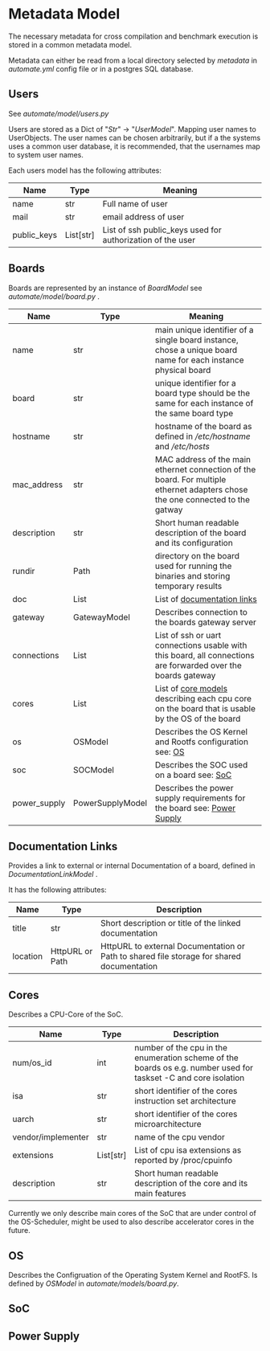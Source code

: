# Metadata Model

The necessary metadata for cross compilation and benchmark execution is 
stored in a common metadata model. 

Metadata can either be read from a local directory selected by _metadata_ in _automate.yml_ config file or in a postgres SQL database.

## Users

See _automate/model/users.py_

Users are stored as a Dict of "_Str_" -> "_UserModel_". Mapping user names 
to UserObjects. The user names can be chosen arbitrarily, but if a the systems
uses a common user database, it is recommended, that the usernames map 
to system user names. 

Each users model has the following attributes:

| Name        | Type      | Meaning                                                    |
|-------------|-----------|------------------------------------------------------------|
| name        | str       | Full name of user                                          |
| mail        | str       | email address of user                                      |
| public_keys | List[str] | List of ssh public_keys used for authorization of the user |


## Boards

Boards are represented by an instance of _BoardModel_ see _automate/model/board.py_ .

| Name         | Type             | Meaning                                                                                                                         |
|--------------|------------------|---------------------------------------------------------------------------------------------------------------------------------|
| name         | str              | main unique identifier of a single board instance, chose a unique board name for each instance physical board                   |
| board        | str              | unique identifier for a board type should be the same for each instance of the same board type                                  |
| hostname     | str              | hostname of the board as defined in _/etc/hostname_ and _/etc/hosts_                                                            |
| mac_address  | str              | MAC address of the main ethernet connection of the board. For  multiple ethernet adapters chose the one connected to the gatway |
| description  | str              | Short human readable description of the board and its configuration                                                             |
| rundir       | Path             | directory on the board used for running the binaries and storing temporary results                                              |
| doc          | List             | List of [documentation links](#documentation-links)                                                                             |
| gateway      | GatewayModel     | Describes connection to the boards gateway server                                                                               |
| connections  | List             | List of ssh or uart connections usable with this board, all connections are forwarded over the boards gateway                   |
| cores        | List             | List of [core models](#cores) describing each cpu core on the board that is usable by the OS of the board                       |
| os           | OSModel          | Describes the OS Kernel and Rootfs configuration see:  [OS](#os)                                                                |
| soc          | SOCModel         | Describes the SOC used on a board see:  [SoC](#soc)                                                                             |
| power_supply | PowerSupplyModel | Describes the power supply requirements for the board see: [Power Supply](#power-supply)                                        |


## Documentation Links

Provides a link to external or internal Documentation of a board,  defined in _DocumentationLinkModel_ .

It has the following attributes:

| Name     | Type            | Description                                                                               |
|----------|-----------------|-------------------------------------------------------------------------------------------|
| title    | str             | Short description or title of the linked documentation                                    |
| location | HttpURL or Path | HttpURL to external Documentation or Path to shared file storage for shared documentation |

## Cores 

Describes a CPU-Core of the SoC. 

| Name               | Type      | Description                                                                                                     |
|--------------------|-----------|-----------------------------------------------------------------------------------------------------------------|
| num/os_id          | int       | number of the cpu in the enumeration scheme of the boards os e.g. number used for taskset -C and core isolation |
| isa                | str       | short identifier of the cores instruction set architecture                                                      |
| uarch              | str       | short identifier of the cores microarchitecture                                                                 |
| vendor/implementer | str       | name of the cpu vendor                                                                                          |
| extensions         | List[str] | List of cpu isa extensions as reported by /proc/cpuinfo                                                         |
| description        | str       | Short human readable description of the core and its main features                                              |

Currently we only describe main cores of the SoC that are under control of the OS-Scheduler, might be used to also 
describe accelerator cores in the future.

## OS

Describes the Configruation of the Operating System Kernel and RootFS.
Is defined by _OSModel_ in _automate/models/board.py_.



## SoC

## Power Supply
